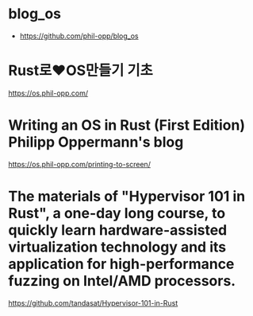 # blog_os

- https://github.com/phil-opp/blog_os

# Rust로❤️OS만들기 기초

https://os.phil-opp.com/

# Writing an OS in Rust (First Edition) Philipp Oppermann's blog

https://os.phil-opp.com/printing-to-screen/


# The materials of "Hypervisor 101 in Rust", a one-day long course, to quickly learn hardware-assisted virtualization technology and its application for high-performance fuzzing on Intel/AMD processors.

https://github.com/tandasat/Hypervisor-101-in-Rust
